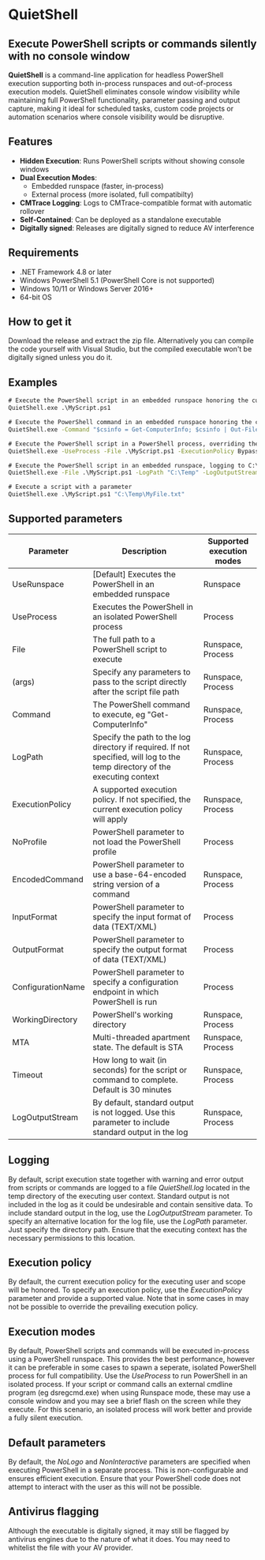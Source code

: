 # QuietShell
## Execute PowerShell scripts or commands silently with no console window

**QuietShell** is a command-line application for headless PowerShell execution supporting both in-process runspaces and out-of-process execution models. QuietShell eliminates console window visibility while maintaining full PowerShell functionality, parameter passing and output capture, making it ideal for scheduled tasks, custom code projects or automation scenarios where console visibility would be disruptive.

## Features
- **Hidden Execution**: Runs PowerShell scripts without showing console windows
- **Dual Execution Modes**: 
  - Embedded runspace (faster, in-process)
  - External process (more isolated, full compatibilty)
- **CMTrace Logging**: Logs to CMTrace-compatible format with automatic rollover
- **Self-Contained**: Can be deployed as a standalone executable
- **Digitally signed**: Releases are digitally signed to reduce AV interference

## Requirements
- .NET Framework 4.8 or later
- Windows PowerShell 5.1 (PowerShell Core is not supported)
- Windows 10/11 or Windows Server 2016+
- 64-bit OS

## How to get it
Download the release and extract the zip file. Alternatively you can compile the code yourself with Visual Studio, but the compiled executable won't be digitally signed unless you do it.

## Examples
```cmd
# Execute the PowerShell script in an embedded runspace honoring the current execution policy
QuietShell.exe .\MyScript.ps1

# Execute the PowerShell command in an embedded runspace honoring the current execution policy
QuietShell.exe -Command "$csinfo = Get-ComputerInfo; $csinfo | Out-File C:\Temp\csinfo.txt -Force"

# Execute the PowerShell script in a PowerShell process, overriding the current execution policy and not loading the PowerShell profile
QuietShell.exe -UseProcess -File .\MyScript.ps1 -ExecutionPolicy Bypass -NoProfile

# Execute the PowerShell script in an embedded runspace, logging to C:\Temp and including script output in the log file
QuietShell.exe -File .\MyScript.ps1 -LogPath "C:\Temp" -LogOutputStream

# Execute a script with a parameter
QuietShell.exe .\MyScript.ps1 "C:\Temp\MyFile.txt"
```

## Supported parameters
| Parameter | Description | Supported execution modes |
| ---------- | ----------- | -------------------------- |
| UseRunspace | [Default] Executes the PowerShell in an embedded runspace | Runspace |
| UseProcess | Executes the PowerShell in an isolated PowerShell process | Process |
| File | The full path to a PowerShell script to execute | Runspace, Process |
| (args) | Specify any parameters to pass to the script directly after the script file path | Runspace, Process |
| Command | The PowerShell command to execute, eg "Get-ComputerInfo" | Runspace, Process |
| LogPath | Specify the path to the log directory if required. If not specified, will log to the temp directory of the executing context | Runspace, Process |
| ExecutionPolicy | A supported execution policy. If not specified, the current execution policy will apply | Runspace, Process |
| NoProfile | PowerShell parameter to not load the PowerShell profile | Process |
| EncodedCommand | PowerShell parameter to use a base-64-encoded string version of a command | Runspace, Process |
| InputFormat | PowerShell parameter to specify the input format of data (TEXT/XML) | Process |
| OutputFormat | PowerShell parameter to specify the output format of data (TEXT/XML) | Process |
| ConfigurationName | PowerShell parameter to specify a configuration endpoint in which PowerShell is run | Process |
| WorkingDirectory | PowerShell's working directory | Runspace, Process |
| MTA | Multi-threaded apartment state. The default is STA | Runspace, Process |
| Timeout | How long to wait (in seconds) for the script or command to complete. Default is 30 minutes | Runspace, Process |
| LogOutputStream | By default, standard output is not logged. Use this parameter to include standard output in the log | Runspace, Process |

## Logging
By default, script execution state together with warning and error output from scripts or commands are logged to a file *QuietShell.log* located in the temp directory of the executing user context. Standard output is not included in the log as it could be undesirable and contain sensitive data. To include standard output in the log, use the *LogOutputStream* parameter.
To specify an alternative location for the log file, use the *LogPath* parameter. Just specify the directory path. Ensure that the executing context has the necessary permissions to this location.

## Execution policy
By default, the current execution policy for the executing user and scope will be honored. To specify an execution policy, use the *ExecutionPolicy* parameter and provide a supported value. Note that in some cases in may not be possible to override the prevailing execution policy.

## Execution modes
By default, PowerShell scripts and commands will be executed in-process using a PowerShell runspace. This provides the best performance, however it can be preferable in some cases to spawn a seperate, isolated PowerShell process for full compatibility. Use the *UseProcess* to run PowerShell in an isolated process. If your script or command calls an external cmdline program (eg dsregcmd.exe) when using Runspace mode, these may use a console window and you may see a brief flash on the screen while they execute. For this scenario, an isolated process will work better and provide a fully silent execution.

## Default parameters
By default, the *NoLogo* and *NonInteractive* parameters are specified when executing PowerShell in a separate process. This is non-configurable and ensures efficient execution. Ensure that your PowerShell code does not attempt to interact with the user as this will not be possible.

## Antivirus flagging
Although the executable is digitally signed, it may still be flagged by antivirus engines due to the nature of what it does. You may need to whitelist the file with your AV provider.
